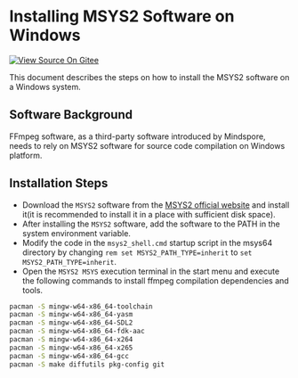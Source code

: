 # Installing MSYS2 Software on Windows

[![View Source On Gitee](https://mindspore-website.obs.cn-north-4.myhuaweicloud.com/website-images/r2.4.0/resource/_static/logo_source_en.svg)](https://gitee.com/mindspore/docs/blob/r2.4.0/install/third_party/msys_software_install_en.md)

This document describes the steps on how to install the MSYS2 software on a Windows system.

## Software Background

FFmpeg software, as a third-party software introduced by Mindspore, needs to rely on MSYS2 software for source code compilation on Windows platform.

## Installation Steps

- Download the `MSYS2` software from the [MSYS2 official website](https://www.msys2.org/) and install it(it is recommended to install it in a place with sufficient disk space).
- After installing the `MSYS2` software, add the software to the PATH in the system environment variable.
- Modify the code in the `msys2_shell.cmd` startup script in the msys64 directory by changing `rem set MSYS2_PATH_TYPE=inherit` to `set MSYS2_PATH_TYPE=inherit`.
- Open the `MSYS2 MSYS` execution terminal in the start menu and execute the following commands to install ffmpeg compilation dependencies and tools.

```bash
pacman -S mingw-w64-x86_64-toolchain
pacman -S mingw-w64-x86_64-yasm
pacman -S mingw-w64-x86_64-SDL2
pacman -S mingw-w64-x86_64-fdk-aac
pacman -S mingw-w64-x86_64-x264
pacman -S mingw-w64-x86_64-x265
pacman -S mingw-w64-x86_64-gcc
pacman -S make diffutils pkg-config git
```